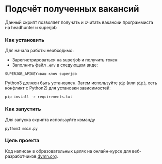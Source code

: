 # Подсчёт полученных вакансий

Данный скрипт позволяет получать и считать вакансии программиста на headhunter и superjob

### Как установить

Для начала работы необходимо:
- Зарегистрироваться на superjob и получить токен
- Заполнить файл `.env` в следующем виде:
```
SUPERJOB_APIKEY=ваш ключ superjob
```

Python3 должен быть установлен.
Затем используйте `pip` (или `pip3`, есть конфликт с Python2) для установки зависимостей:
```
pip install -r requirements.txt
```
### Как запустить

Для запуска скрипта используйте команду
```
python3 main.py
```

### Цель проекта

Код написан в образовательных целях на онлайн-курсе для веб-разработчиков [dvmn.org](https://dvmn.org/).
 
